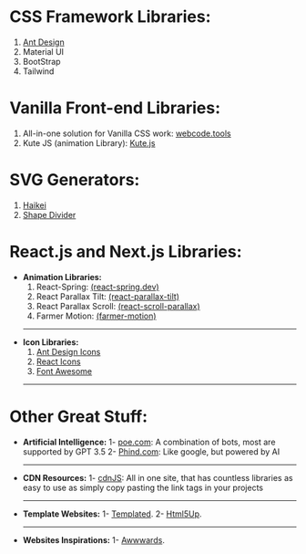 # CSS Framework Libraries:

 1. [Ant Design](https://ant.design/)
 2. Material UI
 3. BootStrap
 4. Tailwind

# Vanilla Front-end Libraries:

 1. All-in-one solution for Vanilla CSS work: [webcode.tools](https://webcode.tools/generators/css/box-shadow)
 2. Kute JS (animation Library): [Kute.js](https://thednp.github.io/kute.js/)

# SVG Generators:

 1. [Haikei](https://app.haikei.app/)
 2. [Shape Divider](https://www.shapedivider.app/)


# React.js and Next.js Libraries:

- **Animation Libraries:**
	 1. React-Spring: [(react-spring.dev)](www.react-spring.dev)
	 2. React Parallax Tilt: [(react-parallax-tilt)](https://mkosir.github.io/react-parallax-tilt/?path=/story/react-parallax-tilt--default)
	 3. React Parallax Scroll: [(react-scroll-parallax)](https://react-scroll-parallax.damnthat.tv/docs/intro)
 	 4. Farmer Motion: [(farmer-motion)](https://www.framer.com/motion/)
	 -----------
- **Icon Libraries:**
	 1. [Ant Design Icons](https://ant.design/components/icon)
	 2. [React Icons](https://react-icons.github.io/react-icons/)
	 3. [Font Awesome](https://fontawesome.com/)
	 --------
	 

# Other Great Stuff:

- **Artificial Intelligence:**
	1- [poe.com](https://poe.com): A combination of bots, most are supported by GPT 3.5
	2- [Phind.com](phind.com/): Like google, but powered by AI 

	-----
- **CDN Resources:**
	1- [cdnJS](https://cdnjs.com/libraries): All in one site, that has countless libraries as easy to use as simply copy pasting the link tags in your projects
  
	-----
- **Template Websites:**
	1- [Templated](https://templated.co/).
	2- [Html5Up](https://html5up.net/).
 
	-----
- **Websites Inspirations:**
	1- [Awwwards](https://www.awwwards.com).
